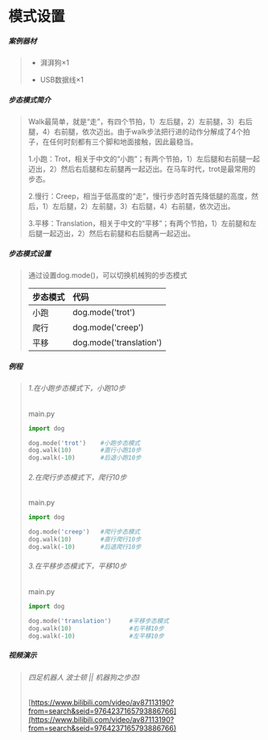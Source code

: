 # 模式设置

##### 案例器材

>* 湃湃狗×1
>
>* USB数据线×1
>

##### 步态模式简介

>Walk最简单，就是“走”，有四个节拍，1）左后腿，2）左前腿，3）右后腿，4）右前腿，依次迈出。由于walk步法把行进的动作分解成了4个拍子，在任何时刻都有三个脚和地面接触，因此最稳当。
>
>1.小跑：Trot，相关于中文的“小跑”；有两个节拍，1）左后腿和右前腿一起迈出，2）然后右后腿和左前腿再一起迈出。在马车时代，trot是最常用的步态。
>
>2.慢行：Creep，相当于低高度的“走”，慢行步态时首先降低腿的高度，然后，1）左后腿，2）左前腿，3）右后腿，4）右前腿，依次迈出。
>
>3.平移：Translation，相关于中文的“平移”；有两个节拍，1）左前腿和左后腿一起迈出，2）然后右前腿和右后腿再一起迈出。

##### 步态模式设置

>通过设置dog.mode()，可以切换机械狗的步态模式
>
>| 步态模式 | 代码                    |
>| :------- | :---------------------- |
>| 小跑     | dog.mode('trot')        |
>| 爬行     | dog.mode('creep')       |
>| 平移     | dog.mode('translation') |
>

##### 例程

>###### 1.在小跑步态模式下，小跑10步
>
>main.py
>
>```python
>import dog
>
>dog.mode('trot')    #小跑步态模式
>dog.walk(10)        #直行小跑10步
>dog.walk(-10)       #后退小跑10步
>```
>###### 2.在爬行步态模式下，爬行10步
>
>main.py
>
>```python
>import dog
>
>dog.mode('creep')   #爬行步态模式
>dog.walk(10)        #直行爬行10步
>dog.walk(-10)       #后退爬行10步
>```
>###### 3.在平移步态模式下，平移10步
>
>main.py
>
>```python
>import dog
>
>dog.mode('translation')     #平移步态模式
>dog.walk(10)                #右平移10步
>dog.walk(-10)               #左平移10步
>```

##### 视频演示

>###### 四足机器人 波士顿 || 机器狗之步态Ⅰ
>[https://www.bilibili.com/video/av87113190?from=search&seid=9764237165793886766](https://www.bilibili.com/video/av87113190?from=search&seid=9764237165793886766)